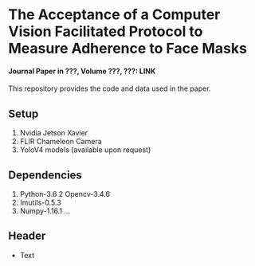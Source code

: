 # The Acceptance of a Computer Vision Facilitated Protocol to Measure Adherence to Face Masks

#### Journal Paper in ???, Volume ???, ???: LINK ####

This repository provides the code and data used in the paper.

## Setup
1. Nvidia Jetson Xavier
2. FLIR Chameleon Camera
3. YoloV4 models (available upon request)

## Dependencies
1. Python-3.6
2  Opencv-3.4.6
3. Imutils-0.5.3
4. Numpy-1.16.1
...

## Header

* Text
